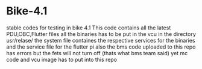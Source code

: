 # Bike-4.1
stable codes for testing in bike 4.1
This code contains all the latest PDU,OBC,Flutter files
all the binaries has to be put in the vcu in the directory usr/relase/
the system file containes the respective services for the binaries and the service file for the flutter pi also
the bms code uploaded to this repo has errors but the fets will not turn off (thats what bms team said)
yet mc code and vcu image has to put into this repo
